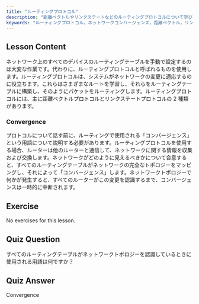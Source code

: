 ```yaml
---
title: "ルーティングプロトコル"
description: "距離ベクトルやリンクステートなどのルーティングプロトコルについて学びます。ネットワークのコンバージェンスと、ルーターが変更にどのように適応するかを理解します。Linux ネットワーキングの旅を始めましょう！"
keywords: "ルーティングプロトコル，ネットワークコンバージェンス，距離ベクトル，リンクステート，Linux ネットワーキング，初心者向けガイド，ネットワークチュートリアル"
---
```


## Lesson Content

ネットワーク上のすべてのデバイスのルーティングテーブルを手動で設定するのは大変な作業です。代わりに、ルーティングプロトコルと呼ばれるものを使用します。ルーティングプロトコルは、システムがネットワークの変更に適応するのに役立ちます。これらはさまざまなルートを学習し、それらをルーティングテーブルに構築し、そのようにパケットをルーティングします。ルーティングプロトコルには、主に距離ベクトルプロトコルとリンクステートプロトコルの 2 種類があります。

### Convergence

プロトコルについて話す前に、ルーティングで使用される「コンバージェンス」という用語について説明する必要があります。ルーティングプロトコルを使用する場合、ルーターは他のルーターと通信して、ネットワークに関する情報を収集および交換します。ネットワークがどのように見えるべきかについて合意すると、すべてのルーティングテーブルがネットワークの完全なトポロジーをマッピングし、それによって「コンバージェンス」します。ネットワークトポロジーで何かが発生すると、すべてのルーターがこの変更を認識するまで、コンバージェンスは一時的に中断されます。

## Exercise

No exercises for this lesson.

## Quiz Question

すべてのルーティングテーブルがネットワークトポロジーを認識しているときに使用される用語は何ですか？

## Quiz Answer

Convergence
